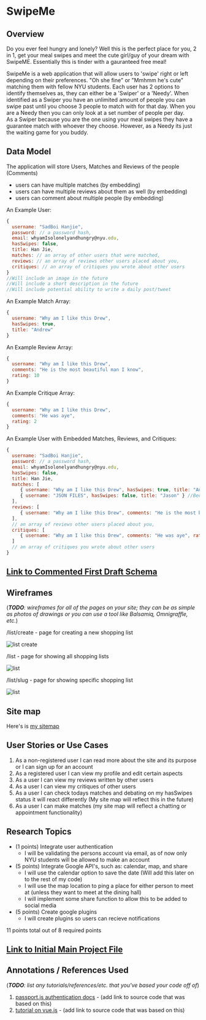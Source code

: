 # SwipeMe  

## Overview

Do you ever feel hungry and lonely?  Well this is the perfect place for you, 2 in 1, get your meal swipes and meet the cute girl/guy of your dream with SwipeME.  Essentially this is tinder with a gauranteed free meal! 

SwipeMe is a web application that will allow users to 'swipe' right or left depending on their preferences.  "Oh she fine" or "Mmhmm he's cute" matching them with fellow NYU students. 
Each user has 2 options to identify themselves as, they can either be a 'Swiper' or a 'Needy'.  When identified as a Swiper you have an unlimited amount of people you can swipe past until you choose 3 people to match with for that day.  When you are a Needy then you can only look at a set number of people per day.  
As a Swiper because you are the one using your meal swipes they have a guarantee match with whoever they choose.  However, as a Needy its just the waiting game for you buddy.  
## Data Model

The application will store Users, Matches and Reviews of the people (Comments) 

* users can have multiple matches (by embedding)
* users can have multiple reviews about them as well (by embedding) 
* users can comment about multiple people (by embedding) 

An Example User:

```javascript
{
  username: "SadBoi Hanjie",
  password: // a password hash,
  email: whyamIsolonelyandhungry@nyu.edu,
  hasSwipes: false,
  title: Han Jie,
  matches: // an array of other users that were matched, 
  reviews: // an array of reviews other users placed about you, 
  critiques: // an array of critiques you wrote about other users
}
//Will include an image in the future
//Will include a short description in the future 
//Will include potential ability to write a daily post/tweet
```

An Example Match Array:

```javascript
{
  username: "Why am I like this Drew",
  hasSwipes: true,
  title: "Andrew"
}
```

An Example Review Array:

```javascript
{
  username: "Why am I like this Drew",
  comments: "He is the most beautiful man I know",
  rating: 10
}
```

An Example Critique Array:

```javascript
{
  username: "Why am I like this Drew",
  comments: "He was aye",
  rating: 2
}
```

An Example User with Embedded Matches, Reviews, and Critiques:

```javascript
{
  username: "SadBoi Hanjie",
  password: // a password hash,
  email: whyamIsolonelyandhungry@nyu.edu,
  hasSwipes: false,
  title: Han Jie,
  matches: [
     { username: "Why am I like this Drew", hasSwipes: true, title: "Andrew" },
     { username: "JSON FILES", hasSwipes: false, title: "Jason" } //Because he is false, it means I was true at that time
  ], 
  reviews: [
     { username: "Why am I like this Drew", comments: "He is the most beautiful man I know", rating: 10}
  ],
  // an array of reviews other users placed about you, 
  critiques: [
     { username: "Why am I like this Drew", comments: "He was aye", rating: 2}
  ]
  // an array of critiques you wrote about other users
}
```


## [Link to Commented First Draft Schema](db.js) 

## Wireframes

(___TODO__: wireframes for all of the pages on your site; they can be as simple as photos of drawings or you can use a tool like Balsamiq, Omnigraffle, etc._)

/list/create - page for creating a new shopping list

![list create](documentation/list-create.png)

/list - page for showing all shopping lists

![list](documentation/list.png)

/list/slug - page for showing specific shopping list

![list](documentation/list-slug.png)

## Site map

Here's is [my sitemap](./documentation/sitemap.png)

## User Stories or Use Cases

1. As a non-registered user I can read more about the site and its purpose or I can sign up for an account
2. As a registered user I can view my profile and edit certain aspects
3. As a user I can view my reviews written by other users 
4. As a user I can view my critiques of other users 
5. As a user I can check todays matches and debating on my hasSwipes status it will react differently (My site map will reflect this in the future)
6. As a user I can make matches (my site map will reflect a chatting or appointment functionality)
  
## Research Topics

* (1 points) Integrate user authentication
    * I will be validating the persons account via email, as of now only NYU students will be allowed to make an account  
* (5 points) Integrate Google API's, such as: calendar, map, and share
    * I will use the calendar option to save the date (Will add this later on to the rest of my code) 
    * I will use the map location to ping a place for either person to meet at (unless they want to meet at the dining hall) 
    * I will implement some share function to allow this to be added to social media
* (5 points) Create google plugins
    * I will create plugins so users can recieve notifications 

11 points total out of 8 required points
 
## [Link to Initial Main Project File](app.js) 

## Annotations / References Used

(___TODO__: list any tutorials/references/etc. that you've based your code off of_)

1. [passport.js authentication docs](http://passportjs.org/docs) - (add link to source code that was based on this)
2. [tutorial on vue.js](https://vuejs.org/v2/guide/) - (add link to source code that was based on this)
